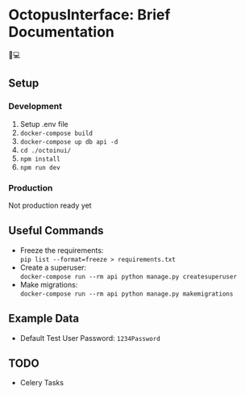 # OctopusInterface: Brief Documentation

🐙💻

## Setup

### Development

1. Setup .env file
2. `docker-compose build`
3. `docker-compose up db api -d`
4. `cd ./octoinui/`
5. `npm install`
6. `npm run dev`

### Production

Not production ready yet

## Useful Commands

- Freeze the requirements:\
  `pip list --format=freeze > requirements.txt`
- Create a superuser:\
  `docker-compose run --rm api python manage.py createsuperuser`
- Make migrations:\
  `docker-compose run --rm api python manage.py makemigrations`

## Example Data

- Default Test User Password: `1234Password`

## TODO

- Celery Tasks
